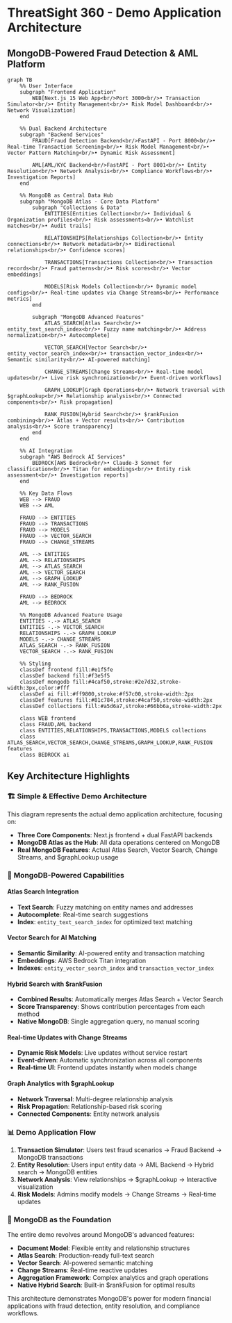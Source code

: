 # ThreatSight 360 - Demo Application Architecture
## MongoDB-Powered Fraud Detection & AML Platform

```mermaid
graph TB
    %% User Interface
    subgraph "Frontend Application"
        WEB[Next.js 15 Web App<br/>Port 3000<br/>• Transaction Simulator<br/>• Entity Management<br/>• Risk Model Dashboard<br/>• Network Visualization]
    end

    %% Dual Backend Architecture
    subgraph "Backend Services"
        FRAUD[Fraud Detection Backend<br/>FastAPI - Port 8000<br/>• Real-time Transaction Screening<br/>• Risk Model Management<br/>• Vector Pattern Matching<br/>• Dynamic Risk Assessment]
        
        AML[AML/KYC Backend<br/>FastAPI - Port 8001<br/>• Entity Resolution<br/>• Network Analysis<br/>• Compliance Workflows<br/>• Investigation Reports]
    end

    %% MongoDB as Central Data Hub
    subgraph "MongoDB Atlas - Core Data Platform"
        subgraph "Collections & Data"
            ENTITIES[Entities Collection<br/>• Individual & Organization profiles<br/>• Risk assessments<br/>• Watchlist matches<br/>• Audit trails]
            
            RELATIONSHIPS[Relationships Collection<br/>• Entity connections<br/>• Network metadata<br/>• Bidirectional relationships<br/>• Confidence scores]
            
            TRANSACTIONS[Transactions Collection<br/>• Transaction records<br/>• Fraud patterns<br/>• Risk scores<br/>• Vector embeddings]
            
            MODELS[Risk Models Collection<br/>• Dynamic model configs<br/>• Real-time updates via Change Streams<br/>• Performance metrics]
        end
        
        subgraph "MongoDB Advanced Features"
            ATLAS_SEARCH[Atlas Search<br/>• entity_text_search_index<br/>• Fuzzy name matching<br/>• Address normalization<br/>• Autocomplete]
            
            VECTOR_SEARCH[Vector Search<br/>• entity_vector_search_index<br/>• transaction_vector_index<br/>• Semantic similarity<br/>• AI-powered matching]
            
            CHANGE_STREAMS[Change Streams<br/>• Real-time model updates<br/>• Live risk synchronization<br/>• Event-driven workflows]
            
            GRAPH_LOOKUP[Graph Operations<br/>• Network traversal with $graphLookup<br/>• Relationship analysis<br/>• Connected components<br/>• Risk propagation]
            
            RANK_FUSION[Hybrid Search<br/>• $rankFusion combining<br/>• Atlas + Vector results<br/>• Contribution analysis<br/>• Score transparency]
        end
    end

    %% AI Integration
    subgraph "AWS Bedrock AI Services"
        BEDROCK[AWS Bedrock<br/>• Claude-3 Sonnet for classification<br/>• Titan for embeddings<br/>• Entity risk assessment<br/>• Investigation reports]
    end

    %% Key Data Flows
    WEB --> FRAUD
    WEB --> AML
    
    FRAUD --> ENTITIES
    FRAUD --> TRANSACTIONS
    FRAUD --> MODELS
    FRAUD --> VECTOR_SEARCH
    FRAUD --> CHANGE_STREAMS
    
    AML --> ENTITIES
    AML --> RELATIONSHIPS
    AML --> ATLAS_SEARCH
    AML --> VECTOR_SEARCH
    AML --> GRAPH_LOOKUP
    AML --> RANK_FUSION
    
    FRAUD --> BEDROCK
    AML --> BEDROCK
    
    %% MongoDB Advanced Feature Usage
    ENTITIES -.-> ATLAS_SEARCH
    ENTITIES -.-> VECTOR_SEARCH
    RELATIONSHIPS -.-> GRAPH_LOOKUP
    MODELS -.-> CHANGE_STREAMS
    ATLAS_SEARCH -.-> RANK_FUSION
    VECTOR_SEARCH -.-> RANK_FUSION

    %% Styling
    classDef frontend fill:#e1f5fe
    classDef backend fill:#f3e5f5
    classDef mongodb fill:#4caf50,stroke:#2e7d32,stroke-width:3px,color:#fff
    classDef ai fill:#ff9800,stroke:#f57c00,stroke-width:2px
    classDef features fill:#81c784,stroke:#4caf50,stroke-width:2px
    classDef collections fill:#a5d6a7,stroke:#66bb6a,stroke-width:2px
    
    class WEB frontend
    class FRAUD,AML backend
    class ENTITIES,RELATIONSHIPS,TRANSACTIONS,MODELS collections
    class ATLAS_SEARCH,VECTOR_SEARCH,CHANGE_STREAMS,GRAPH_LOOKUP,RANK_FUSION features
    class BEDROCK ai
```

## Key Architecture Highlights

### 🏗️ **Simple & Effective Demo Architecture**

This diagram represents the actual demo application architecture, focusing on:

- **Three Core Components**: Next.js frontend + dual FastAPI backends
- **MongoDB Atlas as the Hub**: All data operations centered on MongoDB
- **Real MongoDB Features**: Actual Atlas Search, Vector Search, Change Streams, and $graphLookup usage

### 🚀 **MongoDB-Powered Capabilities**

#### **Atlas Search Integration**
- **Text Search**: Fuzzy matching on entity names and addresses
- **Autocomplete**: Real-time search suggestions
- **Index**: `entity_text_search_index` for optimized text matching

#### **Vector Search for AI Matching** 
- **Semantic Similarity**: AI-powered entity and transaction matching
- **Embeddings**: AWS Bedrock Titan integration
- **Indexes**: `entity_vector_search_index` and `transaction_vector_index`

#### **Hybrid Search with $rankFusion**
- **Combined Results**: Automatically merges Atlas Search + Vector Search
- **Score Transparency**: Shows contribution percentages from each method
- **Native MongoDB**: Single aggregation query, no manual scoring

#### **Real-time Updates with Change Streams**
- **Dynamic Risk Models**: Live updates without service restart
- **Event-driven**: Automatic synchronization across all components
- **Real-time UI**: Frontend updates instantly when models change

#### **Graph Analytics with $graphLookup**
- **Network Traversal**: Multi-degree relationship analysis
- **Risk Propagation**: Relationship-based risk scoring
- **Connected Components**: Entity network analysis

### 📊 **Demo Application Flow**

1. **Transaction Simulator**: Users test fraud scenarios → Fraud Backend → MongoDB transactions
2. **Entity Resolution**: Users input entity data → AML Backend → Hybrid search → MongoDB entities  
3. **Network Analysis**: View relationships → $graphLookup → Interactive visualization
4. **Risk Models**: Admins modify models → Change Streams → Real-time updates

### 🎯 **MongoDB as the Foundation**

The entire demo revolves around MongoDB's advanced features:
- **Document Model**: Flexible entity and relationship structures  
- **Atlas Search**: Production-ready full-text search
- **Vector Search**: AI-powered semantic matching
- **Change Streams**: Real-time reactive updates
- **Aggregation Framework**: Complex analytics and graph operations
- **Native Hybrid Search**: Built-in $rankFusion for optimal results

This architecture demonstrates MongoDB's power for modern financial applications with fraud detection, entity resolution, and compliance workflows.
